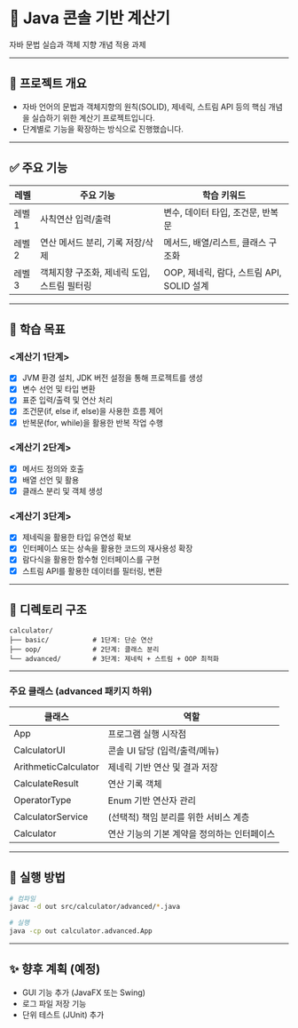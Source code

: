 # 🧮 Java 콘솔 기반 계산기

자바 문법 실습과 객체 지향 개념 적용 과제

---

## 📌 프로젝트 개요

- 자바 언어의 문법과 객체지향의 원칙(SOLID), 제네릭, 스트림 API 등의 핵심 개념을 실습하기 위한 계산기 프로젝트입니다.
- 단계별로 기능을 확장하는 방식으로 진행했습니다.

---

## ✅ 주요 기능

| 레벨 | 주요 기능 | 학습 키워드 |
|------|-----------|-------------|
| 레벨1 | 사칙연산 입력/출력 | 변수, 데이터 타입, 조건문, 반복문 |
| 레벨2 | 연산 메서드 분리, 기록 저장/삭제 | 메서드, 배열/리스트, 클래스 구조화 |
| 레벨3 | 객체지향 구조화, 제네릭 도입, 스트림 필터링 | OOP, 제네릭, 람다, 스트림 API, SOLID 설계 |

---

## 🧠 학습 목표
### <계산기 1단계>
- [x] JVM 환경 설치, JDK 버전 설정을 통해 프로젝트를 생성
- [x] 변수 선언 및 타입 변환
- [x] 표준 입력/출력 및 연산 처리
- [x] 조건문(if, else if, else)을 사용한 흐름 제어
- [x] 반복문(for, while)을 활용한 반복 작업 수행

### <계산기 2단계>
- [x] 메서드 정의와 호출
- [x] 배열 선언 및 활용
- [x] 클래스 분리 및 객체 생성

### <계산기 3단계>
- [x] 제네릭을 활용한 타입 유연성 확보
- [x] 인터페이스 또는 상속을 활용한 코드의 재사용성 확장
- [x] 람다식을 활용한 함수형 인터페이스를 구현
- [x] 스트림 API를 활용한 데이터를 필터링, 변환

---

## 🔧 디렉토리 구조
```
calculator/
├── basic/           # 1단계: 단순 연산
├── oop/             # 2단계: 클래스 분리
└── advanced/        # 3단계: 제네릭 + 스트림 + OOP 최적화
```

---

### 주요 클래스 (advanced 패키지 하위)

| 클래스 | 역할 |
|--------|------|
App | 프로그램 실행 시작점
CalculatorUI | 콘솔 UI 담당 (입력/출력/메뉴)
ArithmeticCalculator<T> | 제네릭 기반 연산 및 결과 저장
CalculateResult<T> | 연산 기록 객체
OperatorType | Enum 기반 연산자 관리
CalculatorService<T> | (선택적) 책임 분리를 위한 서비스 계층
Calculator<T> | 연산 기능의 기본 계약을 정의하는 인터페이스

---

## 🏁 실행 방법
```bash
# 컴파일
javac -d out src/calculator/advanced/*.java

# 실행
java -cp out calculator.advanced.App
```

---

## ✨ 향후 계획 (예정)
- GUI 기능 추가 (JavaFX 또는 Swing)
- 로그 파일 저장 기능
- 단위 테스트 (JUnit) 추가
